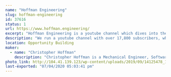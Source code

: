 ```yaml
---
name: "Hoffman Engineering"
slug: hoffman-engineering
id: 37616
status: 1
url: https://www.hoffman.engineering/
excerpt: "Hoffman Engineering is a youtube channel which dives into the world of 3D printing, 3D scanning, CAD and lots of nerdy projects! Expect to see animatronic Pokemon, 3D printing, and neat cosplay costumes."
description: "We run a youtube channel with over 17,800 subscribers, which focuses on digital fabrication (3D printing, 3D Scanning, CAD) and it's use in both functional designs and costuming. With everything from cosplay props, animatronic pokemon, custom bobble heads, we share both our successes, and more importantly failures, with out community for other to learn from!"
location: Opportunity Building
maker:
  - name: "Christopher Hoffman"
    description: "Christopher Hoffman is a Mechanical Engineer, Software Developer, Youtuber, and 3D Printing enthusiast located in Tampa, Florida. After graduating with a Bachelor’s of Science in Mechanical Engineering from the University of Florida in 2014, he has dedicated himself to the fields of 3D printing, 3D scanning, and Computer Aided Design. Chris enjoys sharing his passion for Making with the Youtube community, running a Youtube channel called Hoffman Engineering. There he showcases his own projects ranging from 3D printed, animatronic Pokemon to the latest in open-source CAD software. While waiting on his 3D prints to finish or his videos to render, Chris can be found at the Gainesville Hackerspace, where he regularly gives demos of the successes and failures of his personal projects. He enjoys teaching classes on 3D modeling at the Hackerspace, inviting the Gainesville community to learn from his mistakes. Chris can be found on Youtube as Hoffman Engineering, or on twitter @TheChrisHoffman"
photo_link: http://104.41.139.123/wp-content/uploads/2019/09/14125478_10154124353183411_3205175228668958931_o-1024x1024.jpg
last-exported: "07/04/2020 05:03:41 pm"
---
```


